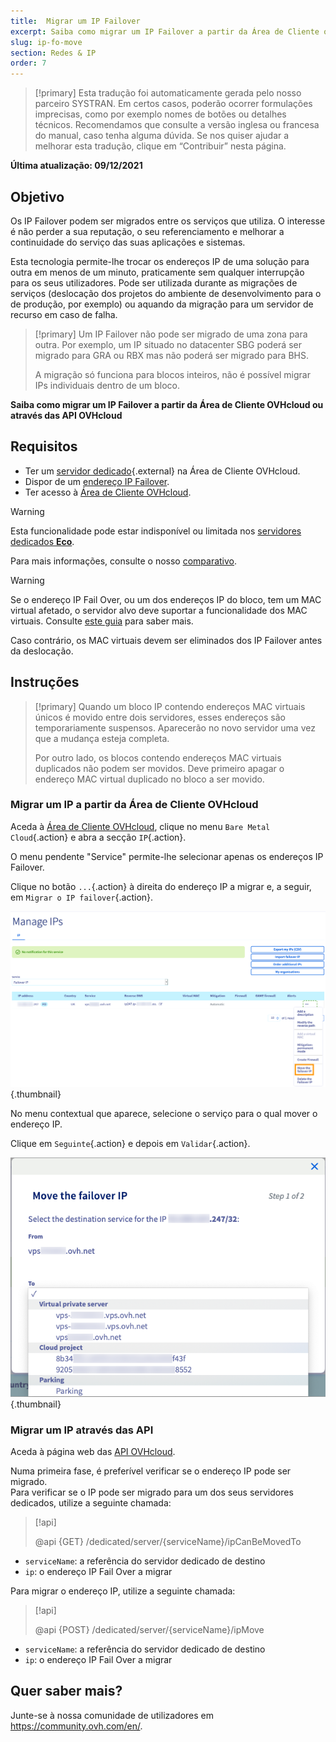 ```yaml
---
title:  Migrar um IP Failover
excerpt: Saiba como migrar um IP Failover a partir da Área de Cliente ou através das API OVHcloud
slug: ip-fo-move
section: Redes & IP
order: 7
---
```


> [!primary]
> Esta tradução foi automaticamente gerada pelo nosso parceiro SYSTRAN. Em certos casos, poderão ocorrer formulações imprecisas, como por exemplo nomes de botões ou detalhes técnicos. Recomendamos que consulte a versão inglesa ou francesa do manual, caso tenha alguma dúvida. Se nos quiser ajudar a melhorar esta tradução, clique em “Contribuir” nesta página.
>

**Última atualização: 09/12/2021**

## Objetivo

Os IP Failover podem ser migrados entre os serviços que utiliza. O interesse é não perder a sua reputação, o seu referenciamento e melhorar a continuidade do serviço das suas aplicações e sistemas.

Esta tecnologia permite-lhe trocar os endereços IP de uma solução para outra em menos de um minuto, praticamente sem qualquer interrupção para os seus utilizadores. Pode ser utilizada durante as migrações de serviços (deslocação dos projetos do ambiente de desenvolvimento para o de produção, por exemplo) ou aquando da migração para um servidor de recurso em caso de falha.

> [!primary]
> Um IP Failover não pode ser migrado de uma zona para outra. Por exemplo, um IP situado no datacenter SBG poderá ser migrado para GRA ou RBX mas não poderá ser migrado para BHS.
>
> A migração só funciona para blocos inteiros, não é possível migrar IPs individuais dentro de um bloco.

**Saiba como migrar um IP Failover a partir da Área de Cliente OVHcloud ou através das API OVHcloud**

## Requisitos

- Ter um [servidor dedicado](https://www.ovhcloud.com/pt/bare-metal/){.external} na Área de Cliente OVHcloud.
- Dispor de um [endereço IP Failover](https://www.ovhcloud.com/pt/bare-metal/ip/).
- Ter acesso à [Área de Cliente OVHcloud](https://www.ovh.com/auth/?action=gotomanager&from=https://www.ovh.pt/&ovhSubsidiary=pt).

> [!warning]
> Esta funcionalidade pode estar indisponível ou limitada nos [servidores dedicados **Eco**](https://eco.ovhcloud.com/pt/about/).
>
> Para mais informações, consulte o nosso [comparativo](https://eco.ovhcloud.com/pt/compare/).
>

> [!warning]
> Se o endereço IP Fail Over, ou um dos endereços IP do bloco, tem um MAC virtual afetado, o servidor alvo deve suportar a funcionalidade dos MAC virtuais.
> Consulte [este guia](https://docs.ovh.com/pt/dedicated/network-support-virtual-mac/) para saber mais.
>
> Caso contrário, os MAC virtuais devem ser eliminados dos IP Failover antes da deslocação.

## Instruções

> [!primary]
> Quando um bloco IP contendo endereços MAC virtuais únicos é movido entre dois servidores, esses endereços são temporariamente suspensos. Aparecerão no novo servidor uma vez que a mudança esteja completa.
> 
> Por outro lado, os blocos contendo endereços MAC virtuais duplicados não podem ser movidos. Deve primeiro apagar o endereço MAC virtual duplicado no bloco a ser movido.

### Migrar um IP a partir da Área de Cliente OVHcloud

Aceda à [Área de Cliente OVHcloud](https://www.ovh.com/auth/?action=gotomanager&from=https://www.ovh.pt/&ovhSubsidiary=pt), clique no menu `Bare Metal Cloud`{.action} e abra a secção `IP`{.action}.

O menu pendente "Service" permite-lhe selecionar apenas os endereços IP Failover.

Clique no botão `...`{.action} à direita do endereço IP a migrar e, a seguir, em `Migrar o IP failover`{.action}.

![Área de Cliente](images/manager02.png){.thumbnail}

No menu contextual que aparece, selecione o serviço para o qual mover o endereço IP.

Clique em `Seguinte`{.action} e depois em `Validar`{.action}.

![Área de Cliente](images/manager03.png){.thumbnail}

### Migrar um IP através das API

Aceda à página web das [API OVHcloud](https://api.ovh.com/).

Numa primeira fase, é preferível verificar se o endereço IP pode ser migrado.
<br>Para verificar se o IP pode ser migrado para um dos seus servidores dedicados, utilize a seguinte chamada:

> [!api]
>
> @api {GET} /dedicated/server/{serviceName}/ipCanBeMovedTo
>

- `serviceName`: a referência do servidor dedicado de destino
- `ip`: o endereço IP Fail Over a migrar

Para migrar o endereço IP, utilize a seguinte chamada:

> [!api]
>
> @api {POST} /dedicated/server/{serviceName}/ipMove
>

- `serviceName`: a referência do servidor dedicado de destino
- `ip`: o endereço IP Fail Over a migrar

## Quer saber mais?

Junte-se à nossa comunidade de utilizadores em <https://community.ovh.com/en/>.